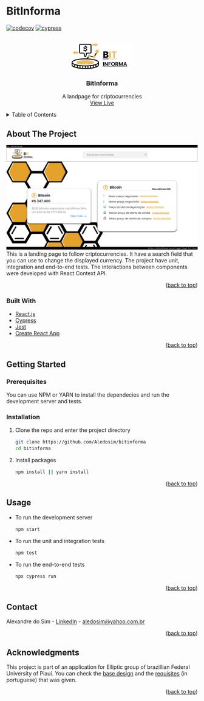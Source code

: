 # BitInforma
[![codecov][codecov-shield]][codecov-url]
[![cypress][cypress-shield]][cypress-url]

<div id="top"></div>

<!-- PROJECT LOGO -->
<br />
<div align="center">
  <a href="https://github.com/Aledosim/bitinforma">
    <!-- <img src=".github/images/logo.png" alt="Logo" width="80" height="80"> -->
    <img src=".github/images/logo.png" alt="Logo">
  </a>

  <h3 align="center">BitInforma</h3>

  <p align="center">
    A landpage for criptocurrencies
	<br>
    <a href="http://bitinforma.vercel.app/">View Live</a>
  </p>
</div>



<!-- TABLE OF CONTENTS -->
<details>
  <summary>Table of Contents</summary>
  <ol>
    <li>
      <a href="#about-the-project">About The Project</a>
      <ul>
        <li><a href="#built-with">Built With</a></li>
      </ul>
    </li>
    <li>
      <a href="#getting-started">Getting Started</a>
      <ul>
        <li><a href="#prerequisites">Prerequisites</a></li>
        <li><a href="#installation">Installation</a></li>
      </ul>
    </li>
    <li><a href="#usage">Usage</a></li>
    <li><a href="#contact">Contact</a></li>
    <li><a href="#acknowledgments">Acknowledgments</a></li>
  </ol>
</details>



<!-- ABOUT THE PROJECT -->
## About The Project

[![BitInforma Screen Shot](.github/images/screenshot.png "BitInforma Screen Shot")](http://bitinforma.vercel.app/)
This is a landing page to follow criptocurrencies. It have a search field that you can use to change the displayed currency. The project have unit, integration and end-to-end tests. The interactions between components were developed with React Context API.

<p align="right">(<a href="#top">back to top</a>)</p>



### Built With

* [React.js](https://reactjs.org/)
* [Cypress](https://www.cypress.io/)
* [Jest](https://jestjs.io/)
* [Create React App](https://create-react-app.dev/)

<p align="right">(<a href="#top">back to top</a>)</p>



<!-- GETTING STARTED -->
## Getting Started

### Prerequisites

You can use NPM or YARN to install the dependecies and run the development server and tests.

### Installation

1. Clone the repo and enter the project directory
   ```sh
   git clone https://github.com/Aledosim/bitinforma
   cd bitinforma
   ```
2. Install packages
   ```sh
   npm install || yarn install
   ```

<p align="right">(<a href="#top">back to top</a>)</p>


<!-- USAGE EXAMPLES -->
## Usage

* To run the development server
   ```sh
   npm start
   ```

* To run the unit and integration tests
   ```sh
   npm test
   ```

* To run the end-to-end tests
   ```sh
   npx cypress run
   ```

<p align="right">(<a href="#top">back to top</a>)</p>


<!-- CONTACT -->
## Contact

Alexandre do Sim - [LinkedIn](https://www.linkedin.com/in/alexandre-do-sim/) - aledosim@yahoo.com.br

<p align="right">(<a href="#top">back to top</a>)</p>



<!-- ACKNOWLEDGMENTS -->
## Acknowledgments

This project is part of an application for Elliptic group of brazillian Federal University of Piauí. You can check the [base design](https://www.figma.com/file/iDe79w0M6YQ3sR9dTLZlBQ/BitInforma) and the [requisites](.github/Processo_Seletivo_-_Elliptic_Technology.pdf) (in portuguese) that was given.

<p align="right">(<a href="#top">back to top</a>)</p>


[codecov-shield]: https://codecov.io/gh/Aledosim/bitinforma/branch/master/graph/badge.svg?token=KYIE7J4D17
[codecov-url]: https://codecov.io/gh/Aledosim/bitinforma
[cypress-shield]: https://img.shields.io/endpoint?url=https://dashboard.cypress.io/badge/simple/xctxsj/master&style=flat&logo=cypress
[cypress-url]: https://dashboard.cypress.io/projects/xctxsj/runs

